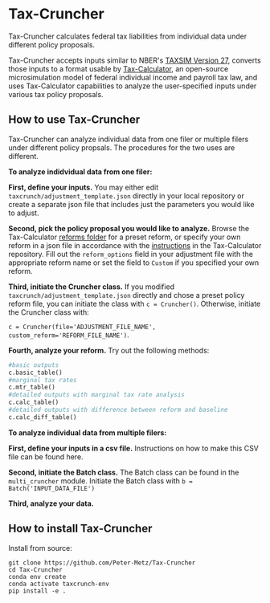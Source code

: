 # Tax-Cruncher

Tax-Cruncher calculates federal tax liabilities from individual data under different policy proposals. 

Tax-Cruncher accepts  inputs similar to NBER's [TAXSIM Version 27](https://users.nber.org/~taxsim/taxsim27/), converts those inputs to a format usable by [Tax-Calculator](https://github.com/PSLmodels/Tax-Calculator), an open-source microsimulation model of federal individual income and payroll tax law, and uses Tax-Calculator capabilities to analyze the user-specified inputs under various tax policy proposals.

How to use Tax-Cruncher
------------
Tax-Cruncher can analyze individual data from one filer or multiple filers under different policy propsals. The procedures for the two uses are different.

**To analyze indidvidual data from one filer:** 

**First, define your inputs.** You may either edit `taxcrunch/adjustment_template.json` directly in your local repository or create a separate json file that includes just the parameters you would like to adjust.

**Second, pick the policy proposal you would like to analyze.** Browse the Tax-Calculator [reforms folder](https://github.com/PSLmodels/Tax-Calculator/tree/master/taxcalc/reforms) for a preset reform, or specify your own reform in a json file in accordance with the [instructions](https://github.com/PSLmodels/Tax-Calculator/blob/master/taxcalc/reforms/REFORMS.md#how-to-specify-a-tax-reform-in-a-json-policy-reform-file) in the Tax-Calculator repository. Fill out the `reform_options` field in your adjustment file with the appropriate reform name or set the field to `Custom` if you specified your own reform.

**Third, initiate the Cruncher class.** If you modified `taxcrunch/adjustment_template.json` directly and chose a preset policy reform file, you can initiate the class with `c = Cruncher()`. Otherwise, initiate the Cruncher class with: 

`c = Cruncher(file='ADJUSTMENT_FILE_NAME', custom_reform='REFORM_FILE_NAME')`.

**Fourth, analyze your reform.** Try out the following methods:

```python
#basic outputs
c.basic_table()
#marginal tax rates
c.mtr_table()
#detailed outputs with marginal tax rate analysis 
c.calc_table()
#detailed outputs with difference between reform and baseline
c.calc_diff_table()
```

**To analyze individual data from multiple filers:**

**First, define your inputs in a csv file.** Instructions on how to make this CSV file can be found here.

**Second, initiate the Batch class.** The Batch class can be found in the `multi_cruncher` module. Initiate the Batch class with `b = Batch('INPUT_DATA_FILE')`

**Third, analyze your data.**

How to install Tax-Cruncher
-------------
Install from source:

```
git clone https://github.com/Peter-Metz/Tax-Cruncher
cd Tax-Cruncher
conda env create
conda activate taxcrunch-env
pip install -e .
```


